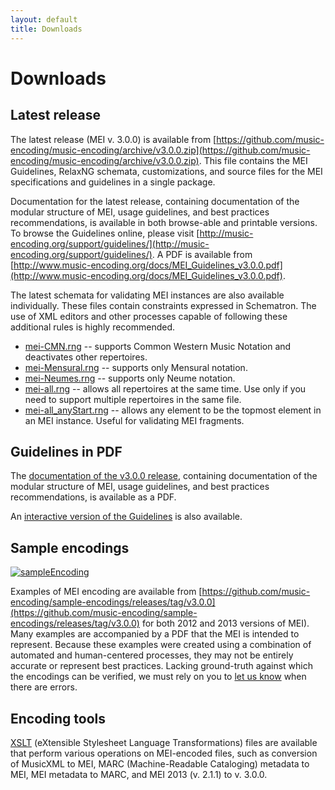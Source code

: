 ```yaml
---
layout: default
title: Downloads
---
```

# Downloads

## Latest release

The latest release (MEI v. 3.0.0) is available from [https://github.com/music-encoding/music-encoding/archive/v3.0.0.zip](https://github.com/music-encoding/music-encoding/archive/v3.0.0.zip). This file contains the MEI Guidelines, RelaxNG schemata, customizations, and source files for the MEI specifications and guidelines in a single package.

Documentation for the latest release, containing documentation of the modular structure of MEI, usage guidelines, and best practices recommendations, is available in both browse-able and printable versions. To browse the Guidelines online, please visit [http://music-encoding.org/support/guidelines/](http://music-encoding.org/support/guidelines/). A PDF is available from [http://www.music-encoding.org/docs/MEI_Guidelines_v3.0.0.pdf](http://www.music-encoding.org/docs/MEI_Guidelines_v3.0.0.pdf).

The latest schemata for validating MEI instances are also available individually. These files contain constraints expressed in Schematron. The use of XML editors and other processes capable of following these additional rules is highly recommended.

* [mei-CMN.rng](http://www.music-encoding.org/schema/current/mei-CMN.rng) -- supports Common Western Music Notation and deactivates other repertoires.
* [mei-Mensural.rng](http://www.music-encoding.org/schema/current/mei-Mensural.rng) -- supports only Mensural notation.
* [mei-Neumes.rng](http://www.music-encoding.org/schema/current/mei-Neumes.rng) -- supports only Neume notation.
* [mei-all.rng](http://www.music-encoding.org/schema/current/mei-all.rng) -- allows all repertoires at the same time. Use only if you need to support multiple repertoires in the same file.
* [mei-all_anyStart.rng](http://www.music-encoding.org/schema/current/mei-all_anyStart.rng) -- allows any element to be the topmost element in an MEI instance. Useful for validating MEI fragments.

## Guidelines in PDF

The [documentation of the v3.0.0 release](http://www.music-encoding.org/docs/MEI_Guidelines_v3.0.0.pdf), containing documentation of the modular structure of MEI, usage guidelines, and best practices recommendations, is available as a PDF.

An [interactive version of the Guidelines](http://music-encoding.org/support/guidelines/ "Interactive MEI Guidelines") is also available.

## Sample encodings

[![sampleEncoding](http://music-encoding.org/wp-content/uploads/2015/04/sampleEncoding-300x176.jpg)](http://music-encoding.org/wp-content/uploads/2015/04/sampleEncoding.jpg)

Examples of MEI encoding are available from [https://github.com/music-encoding/sample-encodings/releases/tag/v3.0.0](https://github.com/music-encoding/sample-encodings/releases/tag/v3.0.0) for both 2012 and 2013 versions of MEI). Many examples are accompanied by a PDF that the MEI is intended to represent. Because these examples were created using a combination of automated and human-centered processes, they may not be entirely accurate or represent best practices. Lacking ground-truth against which the encodings can be verified, we must rely on you to [let us know](mailto:info@music-encoding.org) when there are errors.

## Encoding tools

[XSLT](https://github.com/music-encoding/encoding-tools/releases/tag/v3.0.0) (eXtensible Stylesheet Language Transformations) files are available that perform various operations on MEI-encoded files, such as conversion of MusicXML to MEI, MARC (Machine-Readable Cataloging) metadata to MEI, MEI metadata to MARC, and MEI 2013 (v. 2.1.1) to v. 3.0.0.

